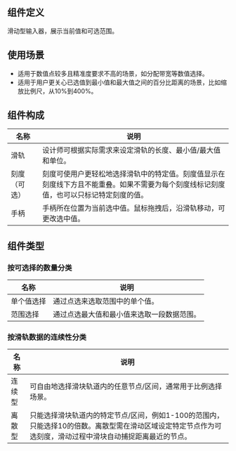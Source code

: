 ## 组件定义

滑动型输入器，展示当前值和可选范围。

## 使用场景

- 适用于数值点较多且精准度要求不高的场景，如分配带宽等数值选择。  
- 适用于用户更关心已选值到最小值和最大值之间的百分比距离的场景，比如缩放比例尺，从10%到400%。

## 组件构成

| 名称 | 说明  |
| --- | ---  |
| 滑轨 | 设计师可根据实际需求来设定滑轨的长度、最小值/最大值和单位。 |
| 刻度（可选） | 刻度可使用户更轻松地选择滑轨中的特定值。刻度值显示在刻度线下方且不能重叠。如果不需要为每个刻度线标记刻度值，也可以只标记特定刻度的值。 |
| 手柄 | 手柄所在位置为当前选中值。鼠标拖拽后，沿滑轨移动，可更改选中值。 |

## 组件类型

### 按可选择的数量分类

| 名称 | 说明  |
| --- | ---  |
| 单个值选择 | 通过点选来选取范围中的单个值。 |
| 范围选择 | 通过点选最大值和最小值来选取一段数据范围。 |

### 按滑轨数据的连续性分类

| 名称 | 说明  |
| --- | ---  |
| 连续型 | 可自由地选择滑块轨道内的任意节点/区间，通常用于比例选择场景。 |
| 离散型 | 只能选择滑块轨道内的特定节点/区间，例如1-100的范围内，只能选择10的倍数。离散型需在滑动区域设定特定节点作为可选刻度，滑动过程中滑块自动捕捉距离最近的节点。 |
